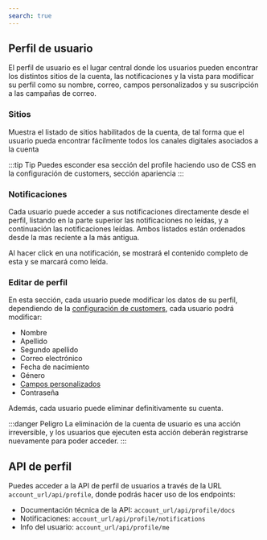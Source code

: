 ```yaml
---
search: true
---
```


## Perfil de usuario

El perfil de usuario es el lugar central donde los usuarios pueden encontrar los distintos sitios de la cuenta, las notificaciones y la vista para modificar su perfil como su nombre, correo, campos personalizados y su suscripción a las campañas de correo.

### Sitios

Muestra el listado de sitios habilitados de la cuenta, de tal forma que el usuario pueda encontrar fácilmente todos los canales digitales asociados a la cuenta

:::tip Tip Puedes esconder esa sección del profile haciendo uso de CSS en la configuración de customers, sección apariencia :::

### Notificaciones

Cada usuario puede acceder a sus notificaciones directamente desde el perfil, listando en la parte superior las notificaciones no leídas, y a continuación las notificaciones leídas. Ambos listados están ordenados desde la mas reciente a la más antigua.

Al hacer click en una notificación, se mostrará el contenido completo de esta y se marcará como leída.

### Editar de perfil

En esta sección, cada usuario puede modificar los datos de su perfil, dependiendo de la [configuración de customers](/es/platform/customers/realms.html#configuracion-de-customers), cada usuario podrá modificar:

* Nombre
* Apellido
* Segundo apellido
* Correo electrónico
* Fecha de nacimiento
* Género
* [Campos personalizados](/es/platform/customers/realms.html#custom-fields)
* Contraseña

Además, cada usuario puede eliminar definitivamente su cuenta.

:::danger Peligro La eliminación de la cuenta de usuario es una acción irreversible, y los usuarios que ejecuten esta acción deberán registrarse nuevamente para poder acceder. :::

## API de perfil

Puedes acceder a la API de perfil de usuarios a través de la URL `account_url/api/profile`, donde podrás hacer uso de los endpoints:

* Documentación técnica de la API: `account_url/api/profile/docs`
* Notificaciones: `account_url/api/profile/notifications`
* Info del usuario: `account_url/api/profile/me`
